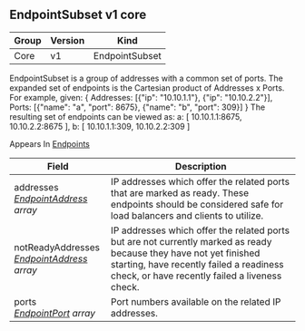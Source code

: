 ## EndpointSubset v1 core

Group        | Version     | Kind
------------ | ---------- | -----------
Core | v1 | EndpointSubset



EndpointSubset is a group of addresses with a common set of ports. The expanded set of endpoints is the Cartesian product of Addresses x Ports. For example, given:
  {
    Addresses: [{"ip": "10.10.1.1"}, {"ip": "10.10.2.2"}],
    Ports:     [{"name": "a", "port": 8675}, {"name": "b", "port": 309}]
  }
The resulting set of endpoints can be viewed as:
    a: [ 10.10.1.1:8675, 10.10.2.2:8675 ],
    b: [ 10.10.1.1:309, 10.10.2.2:309 ]

<aside class="notice">
Appears In  <a href="#endpoints-v1">Endpoints</a> </aside>

Field        | Description
------------ | -----------
addresses <br /> *[EndpointAddress](#endpointaddress-v1) array*  | IP addresses which offer the related ports that are marked as ready. These endpoints should be considered safe for load balancers and clients to utilize.
notReadyAddresses <br /> *[EndpointAddress](#endpointaddress-v1) array*  | IP addresses which offer the related ports but are not currently marked as ready because they have not yet finished starting, have recently failed a readiness check, or have recently failed a liveness check.
ports <br /> *[EndpointPort](#endpointport-v1) array*  | Port numbers available on the related IP addresses.

